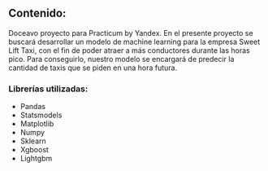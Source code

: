 ## Contenido:

Doceavo proyecto para Practicum by Yandex. En el presente proyecto se buscará desarrollar un modelo de machine learning para la empresa Sweet Lift Taxi, con el fin
de poder atraer a más conductores durante las horas pico. Para conseguirlo, nuestro modelo se encargará de predecir la cantidad de taxis que se piden en una hora futura.

### Librerías utilizadas:
- Pandas
- Statsmodels
- Matplotlib
- Numpy
- Sklearn
- Xgboost
- Lightgbm
